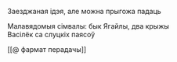 Заезджаная ідэя, але можна прыгожа падаць

Малавядомыя сімвалы: бык Ягайлы, два крыжы  
Васілёк са слуцкіх паясоў

[[@ фармат перадачы]]